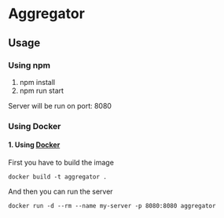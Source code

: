 # Aggregator

## Usage

### Using npm

1. npm install
2. npm run start

Server will be run on port: 8080
### Using Docker

#### 1. Using [Docker](https://www.docker.com/)

First you have to build the image
```
docker build -t aggregator .
```

And then you can run the server
```
docker run -d --rm --name my-server -p 8080:8080 aggregator
```

